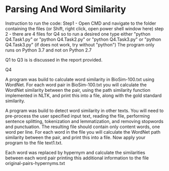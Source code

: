 # Parsing And Word Similarity 

Instruction to run the code: 
Step1 - Open CMD and navigate to the folder containing the files (or Shift, right click, open power shell window here)
step 2 - there are 4 files for Q4 so to run a desired one type either "python Q4.Task1.py" or "python Q4.Task2.py" or "python Q4.Task3.py" or "python Q4.Task3.py" (if does not work, try without "python")
The program only runs on Python 3.7 and not on Python 2.7

Q1 to Q3 is is discussed in the report provided. 

Q4

A program was build to calculate word similarity in BioSim-100.txt using WordNet. For each
word pair in BioSim-100.txt you will calculate the WordNet similarity between the pair, using the
path similarity function implemented in NLTK, and print this into a file, along with the gold standard
similarity.

A program was build to detect word similarity in other texts. You will need to pre-process the user
specified input text, reading the file, performing sentence splitting, tokenization and lemmatization, and removing stopwords and punctuation. The resulting file should contain only content words, one word
per line. For each word in the file you will calculate the WordNet path similarity between the pair, and
print this into a file. Now apply your program to the file text1.txt.

Each word was replaced by hypernym and calculate the similarities between each word pair printing
this additional information to the file original-pairs-hypernyms.txt
